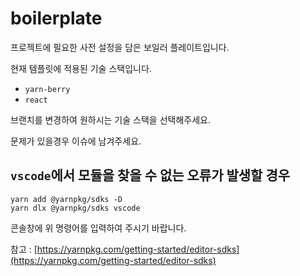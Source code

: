 # boilerplate

프로젝트에 필요한 사전 설정을 담은 보일러 플레이트입니다.

현재 템플릿에 적용된 기술 스택입니다.
- `yarn-berry`
- `react`

브랜치를 변경하여 원하시는 기술 스택을 선택해주세요.

문제가 있을경우 이슈에 남겨주세요.

## `vscode`에서 모듈을 찾을 수 없는 오류가 발생할 경우

```shell
yarn add @yarnpkg/sdks -D
yarn dlx @yarnpkg/sdks vscode
```

콘솔창에 위 명령어를 입력하여 주시기 바랍니다.

참고 : [https://yarnpkg.com/getting-started/editor-sdks](https://yarnpkg.com/getting-started/editor-sdks)

